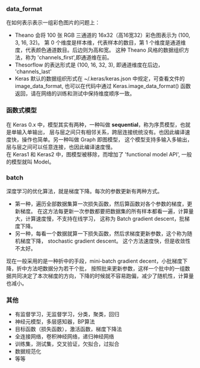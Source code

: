 ### data_format  
在如何表示表示一组彩色图片的问题上：  
- Theano 会将 100 张 RGB 三通道的 16x32（高16宽32）彩色图表示为 (100, 3, 16, 32)。
第 0 个维度是样本维，代表样本的数目，第 1 个维度是通道维度，代表颜色通道数目。后边则为高和宽。
这种 Theano 风格的数据组织方法，称为 'channels_first',即通道维在前。
- Thesorflow 的表达形式是 (100, 16, 32, 3), 即通道维度在后边， 'channels_last'
- Keras 默认的数据组织形式在 ~/.keras/keras.json 中规定，可查看文件的 image_data_format, 
也可以在代码中通过 Keras.image_data_format() 函数返回，请在网络的训练和测试中保持维度顺序一致。

### 函数式模型
在 Keras 0.x 中，模型其实有两种，一种叫做 **sequential**，称为序贯模型，也就是单输入单输出，
层与层之间只有相邻关系，跨层连接统统没有。也因此编译速度快，操作也简单。另一种叫做 Graph 即图模型，
这个模型支持多输入多输出，层与层之间可以任意连接，也因此编译速度慢。  
在 Keras1 和 Keras2 中，图模型被移除，而增加了 'functional model API', 一般的模型就叫 Model。

### batch
深度学习的优化算法，就是梯度下降。每次的参数更新有两种方式。
- 第一种，遍历全部数据集算一次损失函数，然后算函数对各个参数的梯度，更新梯度。
在这方法每更新一次参数都要把数据集的所有样本都看一遍，计算量大，计算速度慢，不支持在线学习，
这称为 Batch gradient descent，批梯度下降。
- 另一种，每看一个数据就算一下损失函数，然后求梯度更新参数，这个称为随机梯度下降， stochastic gradient descent。
这个方法速度快，但是收敛性不太好。

现在一般采用的是一种折中的手段，mini-batch gradient decent，小批梯度下降，折中方法吧数据分为若干个批，
按照批来更新参数，这样一个批中的一组数据共同决定了本次梯度的方向，下降的时候就不容易跑偏，减少了随机性，计算量也减小。

### 其他
- 有监督学习，无监督学习，分类，聚类，回归
- 神经元模型，多层感知器，BP算法
- 目标函数（损失函数），激活函数，梯度下降法
- 全连接网络，卷积神经网络，递归神经网络
- 训练集，测试集，交叉验证，欠拟合，过拟合
- 数据规范化
- 等等